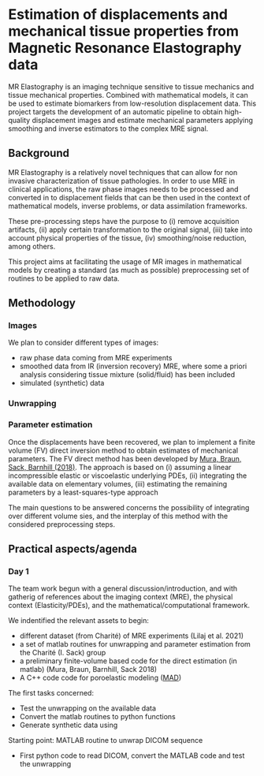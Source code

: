 # Estimation of displacements and mechanical tissue properties from Magnetic Resonance Elastography data
MR Elastography is an imaging technique sensitive to tissue mechanics and tissue mechanical properties. Combined with mathematical models, it can be used to estimate biomarkers from low-resolution displacement data. This project targets the development of an automatic pipeline to obtain high-quality displacement images and estimate mechanical parameters applying smoothing and inverse estimators to the complex MRE signal.

## Background

MR Elastography is a relatively novel techniques that can allow for non invasive characterization of tissue pathologies. In order to use MRE in clinical applications, the raw phase images needs to be processed and converted in to displacement fields that can be then used in the context of mathematical models, inverse problems, or data assimilation frameworks.

These pre-processing steps have the purpose to (i) remove acquisition artifacts, (ii) apply certain transformation to the original signal, (iii) take into account physical properties of the tissue, (iv) smoothing/noise reduction, among others.

This project aims at facilitating the usage of MR images in mathematical models by creating a standard (as much as possible) preprocessing set of routines to be applied to raw data.

## Methodology

### Images

We plan to consider different types of images:
- raw phase data coming from MRE experiments
- smoothed data from IR (inversion recovery) MRE, where some a priori analysis considering tissue mixture (solid/fluid) has been included
- simulated (synthetic) data

### Unwrapping

### Parameter estimation

Once the displacements have been recovered, we plan to implement a finite volume (FV) direct inversion method to obtain estimates of mechanical parameters.
The FV direct method has been developed by [Mura, Braun, Sack, Barnhill (2018)](#). 
The approach is based on (i) assuming a linear incompressible elastic or viscoelastic underlying PDEs, (ii) integrating the available data on elementary volumes, (iii) estimating the remaining parameters by a least-squares-type approach

The main questions to be answered concerns the possibility of integrating over different volume sies, and the interplay of this method with the considered preprocessing steps.


## Practical aspects/agenda

### Day 1

The team work begun with a general discussion/introduction,  and with gatherig of references about the imaging context (MRE), the physical context (Elasticity/PDEs), and the mathematical/computational framework.

We indentified the relevant assets to begin: 
- different dataset (from Charité) of MRE experiments (Lilaj et al. 2021)
- a set of matlab routines for unwrapping and parameter estimation from the Charité (I. Sack) group 
- a preliminary finite-volume based code for the direct estimation (in matlab) (Mura, Braun, Barnhill, Sack 2018)
- A C++ code code for poroelastic modeling ([MAD](#))

The first tasks concerned:
- Test the unwrapping on the available data
- Convert the matlab routines to python functions
- Generate synthetic data using 

Starting point: MATLAB routine to unwrap DICOM sequence
- First python code to read DICOM, convert the MATLAB code and test the unwrapping
